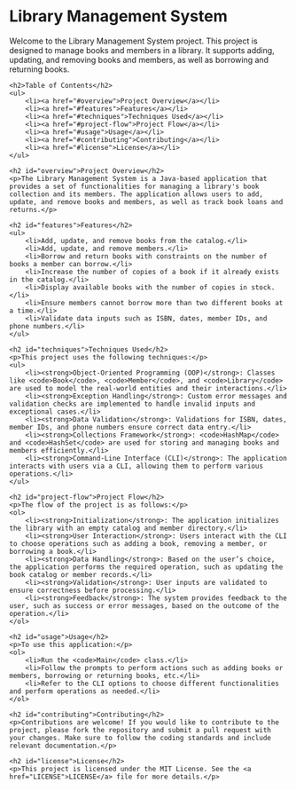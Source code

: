 <!DOCTYPE html>
<html lang="en">
<head>
    <meta charset="UTF-8">
    <meta name="viewport" content="width=device-width, initial-scale=1.0">
    <title>Library Management System</title>
</head>
<body>
    <h1>Library Management System</h1>
    <p>Welcome to the Library Management System project. This project is designed to manage books and members in a library. It supports adding, updating, and removing books and members, as well as borrowing and returning books.</p>
    
    <h2>Table of Contents</h2>
    <ul>
        <li><a href="#overview">Project Overview</a></li>
        <li><a href="#features">Features</a></li>
        <li><a href="#techniques">Techniques Used</a></li>
        <li><a href="#project-flow">Project Flow</a></li>
        <li><a href="#usage">Usage</a></li>
        <li><a href="#contributing">Contributing</a></li>
        <li><a href="#license">License</a></li>
    </ul>
    
    <h2 id="overview">Project Overview</h2>
    <p>The Library Management System is a Java-based application that provides a set of functionalities for managing a library's book collection and its members. The application allows users to add, update, and remove books and members, as well as track book loans and returns.</p>
    
    <h2 id="features">Features</h2>
    <ul>
        <li>Add, update, and remove books from the catalog.</li>
        <li>Add, update, and remove members.</li>
        <li>Borrow and return books with constraints on the number of books a member can borrow.</li>
        <li>Increase the number of copies of a book if it already exists in the catalog.</li>
        <li>Display available books with the number of copies in stock.</li>
        <li>Ensure members cannot borrow more than two different books at a time.</li>
        <li>Validate data inputs such as ISBN, dates, member IDs, and phone numbers.</li>
    </ul>
    
    <h2 id="techniques">Techniques Used</h2>
    <p>This project uses the following techniques:</p>
    <ul>
        <li><strong>Object-Oriented Programming (OOP)</strong>: Classes like <code>Book</code>, <code>Member</code>, and <code>Library</code> are used to model the real-world entities and their interactions.</li>
        <li><strong>Exception Handling</strong>: Custom error messages and validation checks are implemented to handle invalid inputs and exceptional cases.</li>
        <li><strong>Data Validation</strong>: Validations for ISBN, dates, member IDs, and phone numbers ensure correct data entry.</li>
        <li><strong>Collections Framework</strong>: <code>HashMap</code> and <code>HashSet</code> are used for storing and managing books and members efficiently.</li>
        <li><strong>Command-Line Interface (CLI)</strong>: The application interacts with users via a CLI, allowing them to perform various operations.</li>
    </ul>
    
    <h2 id="project-flow">Project Flow</h2>
    <p>The flow of the project is as follows:</p>
    <ol>
        <li><strong>Initialization</strong>: The application initializes the library with an empty catalog and member directory.</li>
        <li><strong>User Interaction</strong>: Users interact with the CLI to choose operations such as adding a book, removing a member, or borrowing a book.</li>
        <li><strong>Data Handling</strong>: Based on the user’s choice, the application performs the required operation, such as updating the book catalog or member records.</li>
        <li><strong>Validation</strong>: User inputs are validated to ensure correctness before processing.</li>
        <li><strong>Feedback</strong>: The system provides feedback to the user, such as success or error messages, based on the outcome of the operation.</li>
    </ol>
    
    <h2 id="usage">Usage</h2>
    <p>To use this application:</p>
    <ol>
        <li>Run the <code>Main</code> class.</li>
        <li>Follow the prompts to perform actions such as adding books or members, borrowing or returning books, etc.</li>
        <li>Refer to the CLI options to choose different functionalities and perform operations as needed.</li>
    </ol>
    
    <h2 id="contributing">Contributing</h2>
    <p>Contributions are welcome! If you would like to contribute to the project, please fork the repository and submit a pull request with your changes. Make sure to follow the coding standards and include relevant documentation.</p>
    
    <h2 id="license">License</h2>
    <p>This project is licensed under the MIT License. See the <a href="LICENSE">LICENSE</a> file for more details.</p>
</body>
</html>
